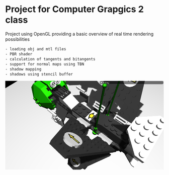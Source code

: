 # Project for Computer Grapgics 2 class

Project using OpenGL providing a basic overview of real time rendering possibilities

	- loading obj and mtl files
	- PBR shader
	- calculation of tangents and bitangents
	- support for normal maps using TBN
	- shadow mapping
	- shadows using stencil buffer

 ![](result.png)
